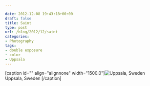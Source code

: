 ```yaml
---

date: 2012-12-08 19:43:18+00:00
draft: false
title: Saint
type: post
url: /blog/2012/12/saint
categories:
- Photography
tags:
- double exposure
- color
- Uppsala
---
```


[caption id="" align="alignnone" width="1500.0"]![ Uppsala, Sweden ](/images/2012-12-08-201212saint/20121207-R0012549.jpg)
 Uppsala, Sweden [/caption]
